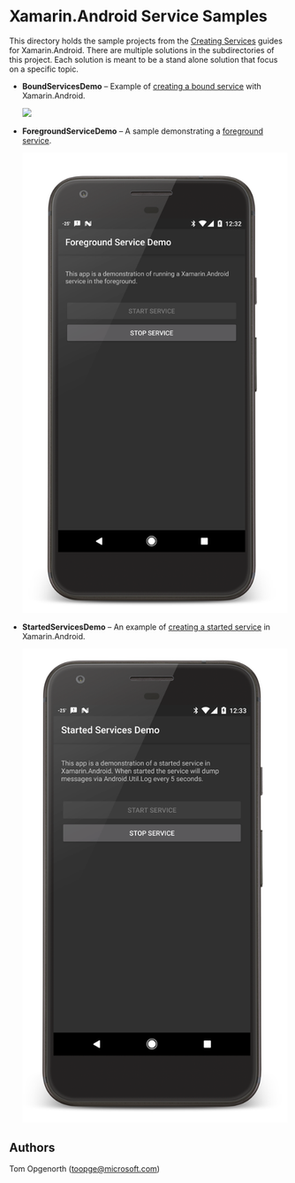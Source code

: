# Xamarin.Android Service Samples

This directory holds the sample projects from the [Creating Services](https://developer.xamarin.com/guides/android/application_fundamentals/services/) guides for Xamarin.Android. There are multiple solutions in the subdirectories of this project. Each solution is meant to be a stand alone solution that focus on a specific topic.

* **BoundServicesDemo** &ndash; Example of [creating a bound service](https://developer.xamarin.com/guides/android/application_fundamentals/services/creating-a-service/bound-services/) with Xamarin.Android.

    ![](/Screenshots/bound-service.png)

* **ForegroundServiceDemo** &ndash; A sample demonstrating a [foreground service](https://developer.xamarin.com/guides/android/application_fundamentals/services/foreground-services/).

    ![](./Screenshots/foreground-service.png)

* **StartedServicesDemo** &ndash; An example of [creating a started service](https://developer.xamarin.com/guides/android/application_fundamentals/services/creating-a-service/started-services/) in Xamarin.Android.

    ![](./Screenshots/started-service.png)

## Authors

Tom Opgenorth (toopge@microsoft.com)